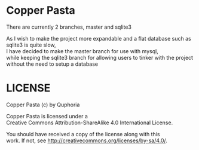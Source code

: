 # Copper Pasta

There are currently 2 branches, master and sqlite3  
  
As I wish to make the project more expandable and a flat database such as sqlite3 is quite slow,  
I have decided to make the master branch for use with mysql,  
while keeping the sqlite3 branch for allowing users to tinker with the project without the need to setup a database

# LICENSE
  
Copper Pasta (c) by Quphoria  
  
Copper Pasta is licensed under a  
Creative Commons Attribution-ShareAlike 4.0 International License.  
  
You should have received a copy of the license along with this  
work. If not, see <http://creativecommons.org/licenses/by-sa/4.0/>.  
